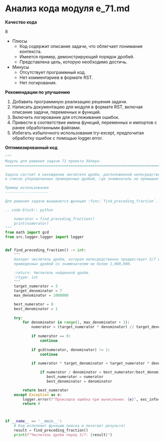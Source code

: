 # Анализ кода модуля e_71.md

**Качество кода**

8
- Плюсы
    - Код содержит описание задачи, что облегчает понимание контекста.
    - Имеется пример, демонстрирующий порядок дробей.
    - Представлена цель, которую необходимо достичь.
- Минусы
    - Отсутствует программный код.
    - Нет комментариев в формате RST.
    - Нет логирования.

**Рекомендации по улучшению**

1.  Добавить программную реализацию решения задачи.
2.  Написать документацию для модуля в формате RST, включая описание задачи, переменных и функций.
3.  Включить логирование для отслеживания ошибок.
4.  Привести в соответствие имена функций, переменных и импортов с ранее обработанными файлами.
5.  Избегать избыточного использования try-except, предпочитая обработку ошибок с помощью logger.error.

**Оптимизированный код**

```python
"""
Модуль для решения задачи 71 проекта Эйлера.
=========================================================================================

Задача состоит в нахождении числителя дроби, расположенной непосредственно слева от 3/7
в списке упорядоченных приведенных дробей, где знаменатель не превышает 1,000,000.

Пример использования
--------------------

Для решения задачи вызывается функция :func:`find_preceding_fraction`.

.. code-block:: python

    numerator = find_preceding_fraction()
    print(numerator)
"""
from math import gcd
from src.logger.logger import logger


def find_preceding_fraction() -> int:
    """
    Находит числитель дроби, которая непосредственно предшествует 3/7 в списке упорядоченных
    приведенных дробей со знаменателем не более 1,000,000.

    :return: Числитель найденной дроби.
    :rtype: int
    """
    target_numerator = 3
    target_denominator = 7
    max_denominator = 1000000

    best_numerator = 0
    best_denominator = 1
    
    try:
        for denominator in range(1, max_denominator + 1):
            numerator = (target_numerator * denominator) // target_denominator
            
            if numerator == 0:
                continue
            
            if gcd(numerator, denominator) != 1:
                continue
                
            if numerator * target_denominator < target_numerator * denominator:

                if numerator / denominator > best_numerator/best_denominator:
                   best_numerator = numerator
                   best_denominator = denominator

        return best_numerator
    except Exception as e:
        logger.error(f"Произошла ошибка при вычислении: {e}", exc_info=True)
        return 0



if __name__ == '__main__':
    # Код исполняет функцию поиска и печатает результат
    result = find_preceding_fraction()
    print(f"Числитель дроби перед 3/7: {result}")
```